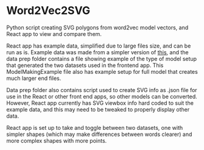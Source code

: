 # Word2Vec2SVG

Python script creating SVG polygons from word2vec model vectors, and React app to view and compare them.

React app has example data, simplified due to large files size, and can be run as is. Example data was made from a simpler version of [this](https://github.com/CZboop/SCP-Scraping-and-Analysis/tree/main/word2vec/model_embeddings), and the data prep folder contains a file showing example of the type of model setup that generated the two datasets used in the frontend app. This ModelMakingExample file also has example setup for full model that creates much larger end files.

Data prep folder also contains script used to create SVG info as .json file for use in the React or other front end apps, so other models can be converted. However, React app currently has SVG viewbox info hard coded to suit the example data, and this may need to be tweaked to properly display other data.

React app is set up to take and toggle between two datasets, one with simpler shapes (which may make differences between words clearer) and more complex shapes with more points. 
